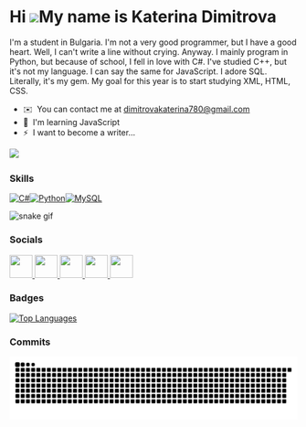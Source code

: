 Hi ![](https://user-images.githubusercontent.com/18350557/176309783-0785949b-9127-417c-8b55-ab5a4333674e.gif)My name is Katerina Dimitrova
==========================================================================================================================================

I'm a student in Bulgaria. I'm not a very good programmer, but I have a good heart. Well, I can't write a line without crying. Anyway. I mainly program in Python, but because of school, I fell in love with C#. I've studied C++, but it's not my language. I can say the same for JavaScript. I adore SQL. Literally, it's my gem. My goal for this year is to start studying XML, HTML, CSS.

* ✉️  You can contact me at [dimitrovakaterina780@gmail.com](mailto:dimitrovakaterina780@gmail.com)
* 🧠  I'm learning JavaScript
* ⚡  I want to become a writer...

<a href="https://www.github.com/cathy-09" target="_blank" rel="noreferrer"><img
src="https://img.shields.io/github/followers/cathy-09?logo=github&style=for-the-badge&color=ef4444&labelColor=000000" /></a>

### Skills


<p align="left">
<a href="https://docs.microsoft.com/en-us/dotnet/csharp/" target="_blank" rel="noreferrer"><img src="https://raw.githubusercontent.com/danielcranney/readme-generator/main/public/icons/skills/csharp-colored.svg" width="40" height="40" alt="C#" /></a><a href="https://www.python.org/" target="_blank" rel="noreferrer"><img src="https://raw.githubusercontent.com/danielcranney/readme-generator/main/public/icons/skills/python-colored.svg" width="40" height="40" alt="Python" /></a><a href="https://www.mysql.com/" target="_blank" rel="noreferrer"><img src="https://raw.githubusercontent.com/danielcranney/readme-generator/main/public/icons/skills/mysql-colored.svg" width="40" height="40" alt="MySQL" /></a>
</p>

![snake gif](https://github.com/cathy-09/cathy-09/blob/output/github-contribution-grid-snake.gif)

### Socials

<p align="left"> <a href="https://discord.com/users/cathy09" target="_blank" rel="noreferrer"> <picture> <source media="(prefers-color-scheme: dark)" srcset="https://raw.githubusercontent.com/danielcranney/readme-generator/main/public/icons/socials/discord-dark.svg" /> <source media="(prefers-color-scheme: light)" srcset="https://raw.githubusercontent.com/danielcranney/readme-generator/main/public/icons/socials/discord.svg" /> <img src="https://raw.githubusercontent.com/danielcranney/readme-generator/main/public/icons/socials/discord.svg" width="40" height="40" /> </picture> </a> <a href="https://www.facebook.com/Katerina Dimitrova" target="_blank" rel="noreferrer"> <picture> <source media="(prefers-color-scheme: dark)" srcset="https://raw.githubusercontent.com/danielcranney/readme-generator/main/public/icons/socials/facebook-dark.svg" /> <source media="(prefers-color-scheme: light)" srcset="https://raw.githubusercontent.com/danielcranney/readme-generator/main/public/icons/socials/facebook.svg" /> <img src="https://raw.githubusercontent.com/danielcranney/readme-generator/main/public/icons/socials/facebook.svg" width="40" height="40" /> </picture> </a> <a href="https://www.github.com/cathy-09" target="_blank" rel="noreferrer"> <picture> <source media="(prefers-color-scheme: dark)" srcset="https://raw.githubusercontent.com/danielcranney/readme-generator/main/public/icons/socials/github-dark.svg" /> <source media="(prefers-color-scheme: light)" srcset="https://raw.githubusercontent.com/danielcranney/readme-generator/main/public/icons/socials/github.svg" /> <img src="https://raw.githubusercontent.com/danielcranney/readme-generator/main/public/icons/socials/github.svg" width="40" height="40" /> </picture> </a> <a href="http://www.instagram.com/dimitrova09" target="_blank" rel="noreferrer"> <picture> <source media="(prefers-color-scheme: dark)" srcset="https://raw.githubusercontent.com/danielcranney/readme-generator/main/public/icons/socials/instagram-dark.svg" /> <source media="(prefers-color-scheme: light)" srcset="https://raw.githubusercontent.com/danielcranney/readme-generator/main/public/icons/socials/instagram.svg" /> <img src="https://raw.githubusercontent.com/danielcranney/readme-generator/main/public/icons/socials/instagram.svg" width="40" height="40" /> </picture> </a> <a href="https://www.threads.net/@dimitrova09" target="_blank" rel="noreferrer"> <picture> <source media="(prefers-color-scheme: dark)" srcset="https://raw.githubusercontent.com/danielcranney/readme-generator/main/public/icons/socials/threads-dark.svg" /> <source media="(prefers-color-scheme: light)" srcset="https://raw.githubusercontent.com/danielcranney/readme-generator/main/public/icons/socials/threads.svg" /> <img src="https://raw.githubusercontent.com/danielcranney/readme-generator/main/public/icons/socials/threads.svg" width="40" height="40" /> </picture> </a></p>

### Badges

<a href="https://github.com/cathy-09" align="left"><img src="https://github-readme-stats.vercel.app/api/top-langs/?username=cathy-09&langs_count=10&title_color=ffffff&text_color=ffffff&icon_color=ef4444&bg_color=000000&hide_border=true&locale=en&custom_title=Top%20%Languages" alt="Top Languages" /></a>

### Commits
![snake gif](https://raw.githubusercontent.com/cathy-09/cathy-09/output/github-contribution-grid-snake.svg)
